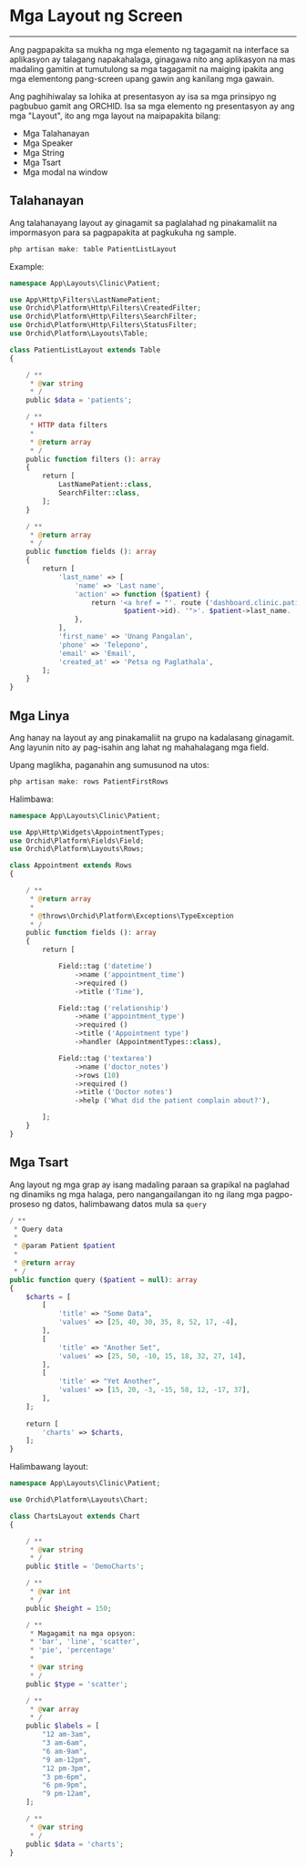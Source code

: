 # Mga Layout ng Screen
----------

Ang pagpapakita sa mukha ng mga elemento ng tagagamit na interface sa aplikasyon ay talagang napakahalaga, ginagawa nito ang aplikasyon
na mas madaling gamitin at tumutulong sa mga tagagamit na maiging ipakita ang mga elementong pang-screen upang gawin ang kanilang mga gawain.


Ang paghihiwalay sa lohika at presentasyon ay isa sa mga prinsipyo ng pagbubuo gamit ang ORCHID.
Isa sa mga elemento ng presentasyon ay ang mga "Layout", ito ang mga layout na maipapakita bilang:
- Mga Talahanayan
- Mga Speaker
- Mga String
- Mga Tsart
- Mga modal na window



## Talahanayan

Ang talahanayang layout ay ginagamit sa paglalahad ng pinakamaliit na impormasyon para sa pagpapakita at pagkukuha ng sample.

```php
php artisan make: table PatientListLayout
```

Example:
```php
namespace App\Layouts\Clinic\Patient;

use App\Http\Filters\LastNamePatient;
use Orchid\Platform\Http\Filters\CreatedFilter;
use Orchid\Platform\Http\Filters\SearchFilter;
use Orchid\Platform\Http\Filters\StatusFilter;
use Orchid\Platform\Layouts\Table;

class PatientListLayout extends Table
{

    / **
     * @var string
     * /
    public $data = 'patients';

    / **
     * HTTP data filters
     *
     * @return array
     * /
    public function filters (): array
    {
        return [
            LastNamePatient::class,
            SearchFilter::class,
        ];
    }

    / **
     * @return array
     * /
    public function fields (): array
    {
        return [
            'last_name' => [
                'name' => 'Last name',
                'action' => function ($patient) {
                    return '<a href = "'. route ('dashboard.clinic.patient.edit',
                            $patient->id). '">'. $patient->last_name. '</a>';
                },
            ],
            'first_name' => 'Unang Pangalan',
            'phone' => 'Telepono',
            'email' => 'Email',
            'created_at' => 'Petsa ng Paglathala',
        ];
    }
}
```

## Mga Linya

Ang hanay na layout ay ang pinakamaliit na grupo na kadalasang ginagamit.
Ang layunin nito ay pag-isahin ang lahat ng mahahalagang mga field.

Upang maglikha, paganahin ang sumusunod na utos:
```php
php artisan make: rows PatientFirstRows
```

Halimbawa:
```php
namespace App\Layouts\Clinic\Patient;

use App\Http\Widgets\AppointmentTypes;
use Orchid\Platform\Fields\Field;
use Orchid\Platform\Layouts\Rows;

class Appointment extends Rows
{

    / **
     * @return array
     *
     * @throws\Orchid\Platform\Exceptions\TypeException
     * /
    public function fields (): array
    {
        return [

            Field::tag ('datetime')
                ->name ('appointment_time')
                ->required ()
                ->title ('Time'),

            Field::tag ('relationship')
                ->name ('appointment_type')
                ->required ()
                ->title ('Appointment type')
                ->handler (AppointmentTypes::class),

            Field::tag ('textarea')
                ->name ('doctor_notes')
                ->rows (10)
                ->required ()
                ->title ('Doctor notes')
                ->help ('What did the patient complain about?'),

        ];
    }
}
```


## Mga Tsart

Ang layout ng mga grap ay isang madaling paraan sa grapikal na paglahad ng dinamiks ng mga halaga, pero nangangailangan ito ng ilang mga
pagpo-proseso ng datos, halimbawang datos mula sa `query`

```php
/ **
 * Query data
 *
 * @param Patient $patient
 *
 * @return array
 * /
public function query ($patient = null): array
{
    $charts = [
        [
            'title' => "Some Data",
            'values' => [25, 40, 30, 35, 8, 52, 17, -4],
        ],
        [
            'title' => "Another Set",
            'values' => [25, 50, -10, 15, 18, 32, 27, 14],
        ],
        [
            'title' => "Yet Another",
            'values' => [15, 20, -3, -15, 58, 12, -17, 37],
        ],
    ];
    
    return [
        'charts' => $charts,
    ];
}
```


Halimbawang layout:
```php
namespace App\Layouts\Clinic\Patient;

use Orchid\Platform\Layouts\Chart;

class ChartsLayout extends Chart
{

    / **
     * @var string
     * /
    public $title = 'DemoCharts';

    / **
     * @var int
     * /
    public $height = 150;

    / **
     * Magagamit na mga opsyon:
     * 'bar', 'line', 'scatter',
     * 'pie', 'percentage'
     *
     * @var string
     * /
    public $type = 'scatter';

    / **
     * @var array
     * /
    public $labels = [
        "12 am-3am",
        "3 am-6am",
        "6 am-9am",
        "9 am-12pm",
        "12 pm-3pm",
        "3 pm-6pm",
        "6 pm-9pm",
        "9 pm-12am",
    ];

    / **
     * @var string
     * /
    public $data = 'charts';
}
```
